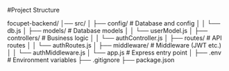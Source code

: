 #Project Structure


focupet-backend/
│── src/
│   ├── config/          # Database and config
│   │   └── db.js
│   ├── models/          # Database models
│   │   └── userModel.js
│   ├── controllers/     # Business logic
│   │   └── authController.js
│   ├── routes/          # API routes
│   │   └── authRoutes.js
│   ├── middleware/      # Middleware (JWT etc.)
│   │   └── authMiddleware.js
│   └── app.js           # Express entry point
│
├── .env                 # Environment variables
├── .gitignore
├── package.json
